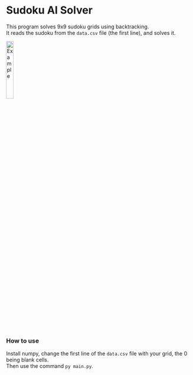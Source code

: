 # Sudoku AI Solver

This program solves 9x9 sudoku grids using backtracking.<br/>
It reads the sudoku from the `data.csv` file (the first line), and solves it.

<img src="https://i.ibb.co/SsP6Pjt/example.png" alt="Example" width="20%">

### How to use

Install numpy, change the first line of the `data.csv` file with your grid, the 0 being blank cells.<br/>
Then use the command `py main.py`.

